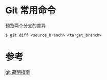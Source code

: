 # Git 常用命令

预览两个分支的差异
```shell
$ git diff <source_branch> <target_branch>
```

# 参考
[git 简明指南](https://www.runoob.com/manual/git-guide/)
